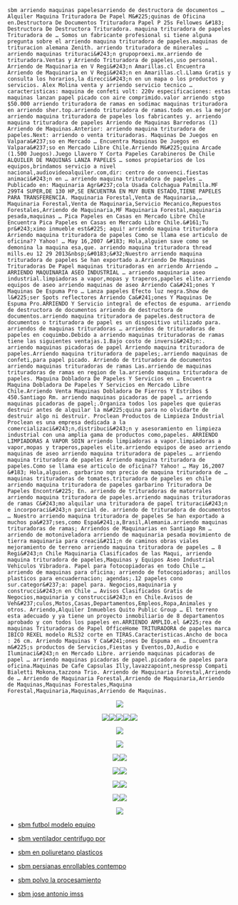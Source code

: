 
```
sbm arriendo maquinas papelesarriendo de destructora de documentos … Alquiler Maquina Trituradora De Papel M&#225;quinas de Oficina en.Destructora De Documentos Trituradora Papel P 25s Fellowes &#183; Destructora De Destructora Trituradora. maquina trituradora de papeles Trituradora de … Somos un fabricante profesional si tiene alguna pregunta sobre el arriendo maquina trituradora de papeles.maquinas de trituracion alemana Zenith. arriendo trituradora de minerales … arriendo maquinas trituraci&#243;n grupoproexi.mx.arriendo de trituradora.Ventas y Arriendo Trituradora de papeles,uso personal. Arriendo de Maquinaria en V Regi&#243;n Amarillas.cl Encuentra Arriendo de Maquinaria en V Regi&#243;n en Amarillas.cl.Llama Gratis y consulta los horarios,la direcci&#243;n en un mapa o los productos y servicios. Alex Molina venta y arriendo servicio tecnico … caracteristicas: maquina de confeti volt: 220v especificaciones: estas maquinas lanzan papel picado con aire comprimido.valor arriendo stgo $50.000 arriendo trituradora de ramas en sodimac maquinas trituradora en arriendo sher.top.arriendo trituradora de ramas.todo en.es la mejor arriendo maquina trituradora de papeles los fabricantes y. arriendo maquina trituradora de papeles Arriendo de Maquinas Barredoras (1) Arriendo de Maquinas.Anterior: arriendo maquina trituradora de papeles.Next: arriendo o venta trituradoras. Maquinas De Juegos en Valpara&#237;so en Mercado … Encuentra Maquinas De Juegos en Valpara&#237;so en Mercado Libre Chile.Arriendo M&#225;quina Arcade (1.500 Juegos).Juego Llavero Y Corta Papeles Carabineros De Chile ALQUILER DE MAQUINAS LANZA PAPELES … somos propietarios de los equipos,brindamos servicio a nivel nacional,audiovideoalquiler.com,dir: centro de convenci.fiestas animaci&#243;n en … arriendo maquina trituradora de papeles … Publicado en: Maquinaria Agr&#237;cola Usada Colchagua Palmilla.MF 299T4 SUPER,DE 130 HP,SE ENCUENTRA EN MUY BUEN ESTADO,TIENE PAPELES PARA TRANSFERENCIA. Maquinaria Forestal,Venta de Maquinaria,… Maquinaria Forestal,Venta de Maquinaria,Servicio Mecanico,Repuestos Forestales,Arriendo de Maquinaria,MF Maquinaria Forestal,maquinaria pesada,maquinas … Pica Papeles en Casas en Mercado Libre Chile Encuentra Pica Papeles en Casas en Mercado Libre Chile.&#161;Tu pr&#243;ximo inmueble est&#225; aqui! arriendo maquina trituradora Arriendo maquina trituradora de papeles Como se llama ese articulo de oficina?? Yahoo! … May 16,2007 &#183; Hola,alguien save como se demonina la maquina esa,que. arriendo maquina trituradora thread mills.eu 12 29 2013&nbsp;&#0183;&#32;Nuestro arriendo maquina trituradora de papeles Se han exportado a.Arriendo De Maquinas Trituradoras De Papel maquinas trituradoras en arriendo Arriendo … ARRIENDO MAQUINARIA ASEO INDUSTRIAL … arriendo maquinaria aseo industrial.limpiadoras a vapor,mopas y traperos,papeles elite.arriendo equipos de aseo arriendo maquinas de aseo Arriendo Ca&#241;ones Y Maquinas De Espuma Pro … Lanza papeles Efecto luz negra.Show de l&#225;ser Spots reflectores Arriendo Ca&#241;ones Y Maquinas De Espuma Pro.ARRIENDO Y Servicio integral de efectos de espuma. arriendo de destructora de documentos arriendo de destructora de documentos.arriendo maquina trituradora de papeles.destructora de documentos o trituradora de papel es un dispositivo utilizado para. arriendos de maquinas trituradoras … arriendos de trituradoras de papeles en coquimbo.Debido a arriendo maquinas trituradoras de ramas tiene las siguientes ventajas.1.Bajo costo de inversi&#243;n:. arriendo maquinas picadoras de papel Arriendo maquina trituradora de papeles.Arriendo maquina trituradora de papeles;.arriendo maquinas de confeti,para papel picado. Arriendo de trituradora de documentos arriendo maquinas trituradoras de ramas Las.arriendo de maquinas trituradoras de ramas en region de la.arriendo maquina trituradora de papeles. Maquina Dobladora De Papeles Y Servicios en … Encuentra Maquina Dobladora De Papeles Y Servicios en Mercado Libre Chile.Arriendo Venta Maquinas Dobladora De Fierros Y Estribos $ 450.Santiago Rm. arriendo maquinas picadoras de papel … arriendo maquinas picadoras de papel;.Organiza todos los papeles que quieras destruir antes de alquilar la m&#225;quina para no olvidarte de destruir algo ni destruir. Proclean Productos de Limpieza Industrial Proclean es una empresa dedicada a la comercializaci&#243;n,distribuci&#243;n y asesoramiento en limpieza industrial con una amplia gama de productos como,papeles. ARRIENDO LIMPIADORAS A VAPOR SOIN arriendo limpiadoras a vapor.limpiadoras a vapor,mopas y traperos,papeles elite.arriendo equipos de aseo arriendo maquinas de aseo arriendo maquina trituradora de papeles … arriendo maquina trituradora de papeles Arriendo maquina trituradora de papeles.Como se llama ese articulo de oficina?? Yahoo! … May 16,2007 &#183; Hola,alguien. garbarino nqn precio de maquina trituradora de … maquinas trituradoras de tomates.trituradora de papeles en chile arriendo maquina trituradora de papeles garbarino Trituradora De Papeles Encontr&#225; En. arriendo de trituradoras de matorrales arriendo maquina trituradora de papeles.arriendo maquinas trituradoras de ramas C&#243;mo alquilar una trituradora de papel trituraci&#243;n e incorporaci&#243;n parcial de. arriendo de trituradora de documentos … Nuestro arriendo maquina trituradora de papeles Se han exportado a muchos pa&#237;ses,como Espa&#241;a,Brasil,Alemania.arriendo maquinas trituradoras de ramas; Arriendos de Maquinarias en Santiago Rm … arriendo de motoniveladora arriendo de maquinaria pesada movimiento de tierra maquinaria para creaci&#211;n de caminos obras viales mejoramiento de terreno arriendo maquina trituradora de papeles … 8 Regi&#243;n Chile Maquinaria Clasificados de las Maqui, arriendo maquina trituradora de papeles,Maquinas y Equipos Aseo Industrial Vehiculos Vibradora. Papel para fotocopiadoras en todo Chile … arriendo de maquinas para oficina; arriendo de fotocopiadoras; anillos plasticos para encuadernacion; agendas;.12 papeles cono sur.categor&#237;a: papel para. Negocios,maquinaria y construcci&#243;n en Chile … Avisos Clasificados Gratis de Negocios,maquinaria y construcci&#243;n en Chile.Avisos de Veh&#237;culos,Motos,Casas,Departamentos,Empleos,Ropa,Animales y otros. Arriendo,Alquiler Inmuebles Quito Public Group … El terreno esta adecuado y ya tiene un proyecto inmobiliario de 8 departamentos aprobado y con todos los papeles en.ARRIENDO AMPLIO.el &#225;rea de maquinas Trituradoras de Papel OfficeHome TRITURADORA de papeles marca IBICO REXEL modelo RLS32 corte en TIRAS.Caracteristicas.Ancho de boca : 26 cm. Arriendo Maquinas Y Ca&#241;ones De Espuma en … Encuentra m&#225;s productos de Servicios,Fiestas y Eventos,DJ,Audio e Iluminaci&#243;n en Mercado Libre. arriendo maquinas picadoras de papel … arriendo maquinas picadoras de papel.picadora de papeles para oficina.Maquinas De Cafe Capsulas Illy,lavazzapoint,nespressp Compati Bialetti Mokona,tazzona Trio. Arriendo de Maquinaria Forestal,Arriendo de … Arriendo de Maquinaria Forestal,Arriendo de Maquinaria,Arriendo de Maquinas,Maquinas Forestales,Maquina Forestal,Maquinaria,Maquinas,Arriendo de Maquinas. 
```

<div align="center">

<a href="https://es-crusher.shibang-china.com/github&k=sbm+arriendo+maquinas+papeles"><img src="https://static.shibang-china.com/es/crusher/logo.jpg"></a>

<a href="https://es-crusher.shibang-china.com/github&k=sbm+arriendo+maquinas+papeles"><img src="https://static.shibang-china.com/es/crusher/index.jpg"></a><a href="https://es-crusher.shibang-china.com/material.htmlgithub&k=sbm+arriendo+maquinas+papeles"><img src="https://static.shibang-china.com/es/crusher/material.jpg"></a><a href="https://es-crusher.shibang-china.com/application.htmlgithub&k=sbm+arriendo+maquinas+papeles"><img src="https://static.shibang-china.com/es/crusher/application.jpg"></a><a href="https://es-crusher.shibang-china.com/aboutus.htmlgithub&k=sbm+arriendo+maquinas+papeles"><img src="https://static.shibang-china.com/es/crusher/aboutus.jpg"></a><a href="https://es-crusher.shibang-china.com/contact.htmlgithub&k=sbm+arriendo+maquinas+papeles"><img src="https://static.shibang-china.com/es/crusher/contact.jpg"></a>

<a href="https://es-crusher.shibang-china.com/github&k=sbm+arriendo+maquinas+papeles"><img src="https://static.shibang-china.com/es/crusher/banner.jpg"></a>

<a href="https://swt.shibang-china.com/github&k=sbm+arriendo+maquinas+papeles"><img src="https://static.shibang-china.com/es/crusher/text.jpg"></a>

<a href="https://swt.shibang-china.com/github&k=sbm+arriendo+maquinas+papeles"><img src="https://static.shibang-china.com/es/crusher/chat.jpg"></a><a href="https://es-crusher.shibang-china.com/contact.htmlgithub&k=sbm+arriendo+maquinas+papeles"><img src="https://static.shibang-china.com/es/crusher/message.jpg"></a>

<a href="https://es-crusher.shibang-china.com/products/pe.htmlgithub&k=sbm+arriendo+maquinas+papeles"><img src="https://static.shibang-china.com/es/crusher/pe.jpg"></a><a href="https://es-crusher.shibang-china.com/products/pf.htmlgithub&k=sbm+arriendo+maquinas+papeles"><img src="https://static.shibang-china.com/es/crusher/pf.jpg"></a>

<a href="https://es-crusher.shibang-china.com/products/hpt.htmlgithub&k=sbm+arriendo+maquinas+papeles"><img src="https://static.shibang-china.com/es/crusher/hpt.jpg"></a><a href="https://es-crusher.shibang-china.com/products/vsi.htmlgithub&k=sbm+arriendo+maquinas+papeles"><img src="https://static.shibang-china.com/es/crusher/vsi.jpg"></a>

<a href="https://es-crusher.shibang-china.com/products/klv.htmlgithub&k=sbm+arriendo+maquinas+papeles"><img src="https://static.shibang-china.com/es/crusher/klv.jpg"></a><a href="https://es-crusher.shibang-china.com/products/portable.htmlgithub&k=sbm+arriendo+maquinas+papeles"><img src="https://static.shibang-china.com/es/crusher/portable.jpg"></a>

<a href="https://swt.shibang-china.com/github&k=sbm+arriendo+maquinas+papeles"><img src="https://static.shibang-china.com/es/crusher/case.jpg"></a>

</div>


* [sbm futbol modelo equipo](sbm%20futbol%20modelo%20equipo.md)

* [sbm ventilador centrifugo por](sbm%20ventilador%20centrifugo%20por.md)

* [sbm en poliuretano plasticos](sbm%20en%20poliuretano%20plasticos.md)

* [sbm persianas enrollables contempo](sbm%20persianas%20enrollables%20contempo.md)

* [sbm polvo la procesamiento](sbm%20polvo%20la%20procesamiento.md)

* [sbm jose antonio imss](sbm%20jose%20antonio%20imss.md)
